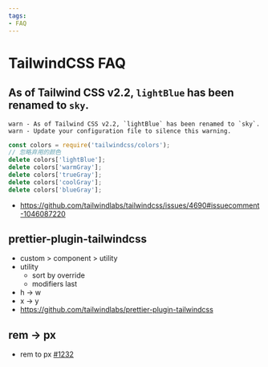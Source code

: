 ```yaml
---
tags:
- FAQ
---
```


# TailwindCSS FAQ

## As of Tailwind CSS v2.2, `lightBlue` has been renamed to `sky`.

```
warn - As of Tailwind CSS v2.2, `lightBlue` has been renamed to `sky`.
warn - Update your configuration file to silence this warning.
```

```js
const colors = require('tailwindcss/colors');
// 忽略弃用的颜色
delete colors['lightBlue'];
delete colors['warmGray'];
delete colors['trueGray'];
delete colors['coolGray'];
delete colors['blueGray'];
```

- https://github.com/tailwindlabs/tailwindcss/issues/4690#issuecomment-1046087220

## prettier-plugin-tailwindcss

- custom > component > utility
- utility
  - sort by override
  - modifiers last
- h -> w
- x -> y
- https://github.com/tailwindlabs/prettier-plugin-tailwindcss

## rem -> px

- rem to px [#1232](https://github.com/tailwindlabs/tailwindcss/issues/1232)
